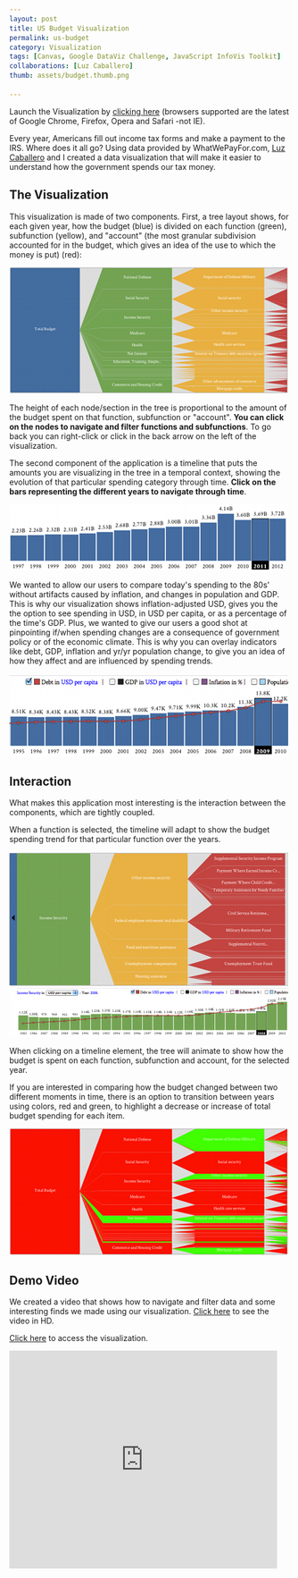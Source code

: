 ```yaml
--- 
layout: post
title: US Budget Visualization
permalink: us-budget
category: Visualization
tags: [Canvas, Google DataViz Challenge, JavaScript InfoVis Toolkit]
collaborations: [Luz Caballero]
thumb: assets/budget.thumb.png

---
```


Launch the Visualization by [clicking here](http://blog.thejit.org/assets/dataviz/index.html)
(browsers supported are the latest of Google Chrome, Firefox, Opera and
Safari -not IE).

Every year, Americans fill out income tax forms and make a payment to the IRS. 
Where does it all go? Using data provided by WhatWePayFor.com, [Luz Caballero](http://uxnerd.com/) and I created a data visualization 
that will make it easier to understand how the government spends our tax money.

## The Visualization

This visualization is made of two components. First, a tree layout shows, for each given year,
how the budget (blue) is divided on each function (green), subfunction (yellow), and "account" 
(the most granular subdivision accounted for in the budget, which gives an idea of the 
use to which the money is put) (red):

![Icicle Layout](/assets/dataviz/icicle.png)

The height of each node/section in the tree is proportional to the amount of the
budget spent on that function, subfunction or "account". **You can click on the nodes
to navigate and filter functions and subfunctions**. To go back you can right-click or 
click in the back arrow on the left of the visualization.

The second component of the application is a timeline that puts the amounts you are 
visualizing in the tree in a temporal context, showing the evolution of that particular 
spending category through time. **Click on the bars representing the different years to navigate 
through time**.

![Timeline](/assets/dataviz/timeline.png)

We wanted to allow our users to compare today's 
spending to the 80s' without artifacts caused by inflation, and changes in population and GDP.
This is why our visualization shows inflation-adjusted USD, gives you the the option to see 
spending in USD, in USD per capita, or as a percentage of the time's GDP. Plus, we wanted to give 
our users a good shot at pinpointing if/when spending changes are a 
consequence of government policy or of the economic climate. This is why you can overlay 
indicators like debt, GDP, inflation and yr/yr population change, to give you an idea of how they 
affect and are influenced by spending trends.

![Timeline](/assets/dataviz/timeline-debt.png)

## Interaction

What makes this application most interesting is the interaction between the components, which 
are tightly coupled.

When a function is selected, the timeline will adapt to show the budget
spending trend for that particular function over the years.

![Interacting with the Icicle tree](/assets/dataviz/timeline2.png)

When clicking on a timeline element, the tree will animate to show
how the budget is spent on each function, subfunction and account, for the
selected year. 

If you are interested in comparing how the budget changed between two different
moments in time, there is an option to transition between years using colors, red and green,
to highlight a decrease or increase of total budget spending for each item.

![Interacting with the Icicle tree](/assets/dataviz/icicle2.png)


## Demo Video

We created a video that shows how to navigate and filter data and some interesting finds we made
using our visualization. [Click here](http://www.youtube.com/watch?v=WUtwn7wB9Hs&hd=1) to see the video in HD.

[Click here](http://blog.thejit.org/assets/dataviz/) to access the visualization.


<iframe width="480" height="390" src="http://www.youtube.com/embed/WUtwn7wB9Hs?rel=0" frameborder="0">
</iframe>

